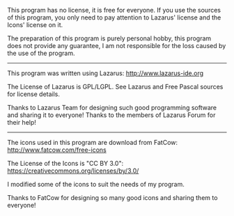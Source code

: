 
This program has no license, it is free for everyone. If you use the sources of this program, you only need to pay attention to Lazarus' license and the Icons' license on it.

The preparation of this program is purely personal hobby, this program does not provide any guarantee, I am not responsible for the loss caused by the use of the program.

------------------------------

This program was written using Lazarus:
http://www.lazarus-ide.org

The License of Lazarus is GPL/LGPL. See Lazarus and Free Pascal sources for license details.

Thanks to Lazarus Team for designing such good programming software and sharing it to everyone! Thanks to the members of Lazarus Forum for their help!

------------------------------

The icons used in this program are download from FatCow:
http://www.fatcow.com/free-icons

The License of the Icons is "CC BY 3.0":
https://creativecommons.org/licenses/by/3.0/

I modified some of the icons to suit the needs of my program.

Thanks to FatCow for designing so many good icons and sharing them to everyone!


